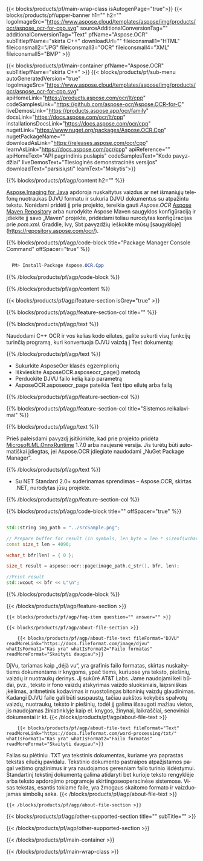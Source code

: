 ﻿---
title:  
weight: 3920
url: /lt/cpp/conversion/djvu-to-text/ 
lang: lt
langdirlevel: 2
locales: ja,it,ru,de,es,fr,nl,id,lt,pl,pt,vi,tr,ko
description: Pavyzdinis kodas, skirtas Java konvertavimui iš DJVU į Text. Naudokite API pavyzdinį kodą paketiniams DJVU failams konvertuoti į Text bet kurioje žiniatinklio ar darbalaukio Java pagrįstoje programoje.
---

{{< blocks/products/pf/main-wrap-class isAutogenPage="true">}}
{{< blocks/products/pf/upper-banner h1="" h2="" logoImageSrc="https://www.aspose.cloud/templates/aspose/img/products/ocr/aspose_ocr-for-cpp.svg" sourceAdditionalConversionTag="" additionalConversionTag="Text" pfName="Aspose.OCR" subTitlepfName="skirta C++" downloadUrl="" fileiconsmall1="HTML" fileiconsmall2="JPG" fileiconsmall3="OCR" fileiconsmall4="XML" fileiconsmall5="BMP" >}}


{{< blocks/products/pf/main-container pfName="Aspose.OCR" subTitlepfName="skirta C++" >}}
{{< blocks/products/pf/sub-menu autoGeneratedVersion="true" logoImageSrc="https://www.aspose.cloud/templates/aspose/img/products/ocr/aspose_ocr-for-cpp.svg" apiHomeLink="https://products.aspose.com/ocr/lt/cpp" codeSamplesLink="https://github.com/aspose-ocr/Aspose.OCR-for-C" liveDemosLink="https://products.aspose.app/ocr/family" docsLink="https://docs.aspose.com/ocr/lt/cpp" installationsDocsLink="https://docs.aspose.com/ocr/cpp" nugetLink="https://www.nuget.org/packages/Aspose.OCR.Cpp" nugetPackageName="" downloadAsLink="https://releases.aspose.com/ocr/cpp" learnAsLink="https://docs.aspose.com/ocr/cpp" apiReference="" apiHomeText="API pagrindinis puslapis" codeSamplesText="Kodo pavyzdžiai" liveDemosText="Tiesioginės demonstracinės versijos" downloadText="parsisiųsti" learnText="Mokytis">}}

{{% blocks/products/pf/agp/content h2="" %}}



[Aspose.Imaging for Java](https://products.aspose.com/imaging/java)
 apdoroja nuskaitytus vaizdus ar net išmaniųjų telefonų nuotraukas DJVU formatu ir sukuria DJVU dokumentus su atpažintu tekstu. Norėdami pridėti jį prie projekto, tereikia gauti *Aspose.OCR*
[Aspose Maven Repository](https://repository.aspose.com/webapp/#/artifacts/browse/tree/General/repo/com/aspose/aspose-imaging) arba nurodykite Aspose Maven saugyklos konfigūraciją
ir įdiekite jį savo „Maven“ projekte, pridėdami toliau nurodytas konfigūracijas prie _pom.xml_. Graddle, Ivy, Sbt pavyzdžių ieškokite mūsų [saugykloje] (https://repository.aspose.com/ocr/).

{{% blocks/products/pf/agp/code-block title="Package Manager Console Command" offSpacer="true" %}}

```cs

  PM> Install-Package Aspose.OCR.Cpp

```

{{% /blocks/products/pf/agp/code-block %}}

{{% /blocks/products/pf/agp/content %}}

{{< blocks/products/pf/agp/feature-section isGrey="true" >}}

{{% blocks/products/pf/agp/feature-section-col title="" %}}

{{% blocks/products/pf/agp/text %}}

Naudodami C++ OCR ir vos kelias kodo eilutes, galite sukurti visų funkcijų turinčią programą, kuri konvertuoja DJVU vaizdą į Text dokumentą:

{{% /blocks/products/pf/agp/text %}}

+ Sukurkite AsposeOcr klasės egzempliorių
+ Iškvieskite AsposeOCR.asposeocr_page() metodą
+ Perduokite DJVU failo kelią kaip parametrą
+ AsposeOCR.asposeocr_page pateikia Text tipo eilutę arba failą

{{% /blocks/products/pf/agp/feature-section-col %}}

{{% blocks/products/pf/agp/feature-section-col title="Sistemos reikalavimai" %}}

{{% blocks/products/pf/agp/text %}}

Prieš paleisdami pavyzdį įsitikinkite, kad prie projekto pridėta [Microsoft.ML.OnnxRuntime](https://www.nuget.org/packages/Microsoft.ML.OnnxRuntime/) 1.7.0 arba naujesnė versija. Jis turėtų būti automatiškai įdiegtas, jei Aspose.OCR įdiegiate naudodami „NuGet Package Manager“.

{{% /blocks/products/pf/agp/text %}}

- Su NET Standard 2.0+ suderinamas sprendimas
– Aspose.OCR, skirtas .NET, nurodytas jūsų projekte.

{{% /blocks/products/pf/agp/feature-section-col %}}

{{% blocks/products/pf/agp/code-block title="" offSpacer="true" %}}

```cpp

std::string img_path = "../srcSample.png";

// Prepare buffer for result (in symbols, len_byte = len * sizeof(wchar_t))
const size_t len = 4096;

wchar_t bfr[len] = { 0 };

size_t result = aspose::ocr::page(image_path.c_str(), bfr, len);

//Print result
std::wcout << bfr << L"\n";

```

{{% /blocks/products/pf/agp/code-block %}}

{{< /blocks/products/pf/agp/feature-section >}}

    {{< blocks/products/pf/agp/faq-item question="" answer="" >}}

    {{< blocks/products/pf/agp/about-file-section >}}
       
        {{< blocks/products/pf/agp/about-file-text fileFormat="DJVU" readMoreLink="https://docs.fileformat.com/image/djvu" whatIsFormat1="Kas yra" whatIsFormat2="Failo formatas" readMoreFormat="Skaityti daugiau">}}
DjVu, tariamas kaip „déjà vu“, yra grafinis failo formatas, skirtas nuskaitytiems dokumentams ir knygoms, ypač tiems, kuriuose yra teksto, piešinių, vaizdų ir nuotraukų derinys. Jį sukūrė AT&T Labs. Jame naudojami keli būdai, pvz., teksto ir fono vaizdų atskyrimas vaizdo sluoksniais, laipsniškas įkėlimas, aritmetinis kodavimas ir nuostolingas bitoninių vaizdų glaudinimas. Kadangi DJVU faile gali būti suspaustų, tačiau aukštos kokybės spalvotų vaizdų, nuotraukų, teksto ir piešinių, todėl jį galima išsaugoti mažiau vietos, jis naudojamas žiniatinklyje kaip el. knygos, žinynai, laikraščiai, senoviniai dokumentai ir kt.
        {{< /blocks/products/pf/agp/about-file-text >}}

        {{< blocks/products/pf/agp/about-file-text fileFormat="Text" readMoreLink="https://docs.fileformat.com/word-processing/txt/" whatIsFormat1="Kas yra" whatIsFormat2="Failo formatas" readMoreFormat="Skaityti daugiau">}}
Failas su plėtiniu .TXT yra tekstinis dokumentas, kuriame yra paprastas tekstas eilučių pavidalu. Tekstinio dokumento pastraipos atpažįstamos pagal vežimo grąžinimus ir yra naudojamos geresniam failo turinio išdėstymui. Standartinį tekstinį dokumentą galima atidaryti bet kurioje teksto rengyklėje arba teksto apdorojimo programoje skirtingose ​​operacinėse sistemose. Visas tekstas, esantis tokiame faile, yra žmogaus skaitomo formato ir vaizduojamas simbolių seka.
        {{< /blocks/products/pf/agp/about-file-text >}}

    {{< /blocks/products/pf/agp/about-file-section >}}

<!-- aboutfile Ends -->

{{< blocks/products/pf/agp/other-supported-section title="" subTitle="" >}}



{{< /blocks/products/pf/agp/other-supported-section >}}

{{< /blocks/products/pf/main-container >}}
    
{{< /blocks/products/pf/main-wrap-class >}}
